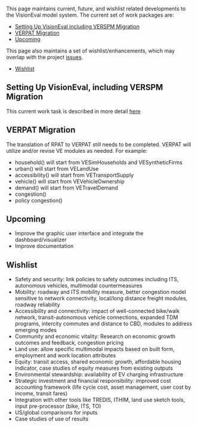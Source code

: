 This page maintains current, future, and wishlist related developments to the VisionEval model system.  The current set of work packages are:
  - [Setting Up VisionEval including VERSPM Migration](#setting-up-visioneval-including-verspm-migration) 
  - [VERPAT Migration](#verpat-migration)
  - [Upcoming](#Upcoming)

This page also maintains a set of wishlist/enhancements, which may overlap with the project [issues](https://github.com/gregorbj/VisionEval/issues).
  - [Wishlist](#wishlist)

## Setting Up VisionEval, including VERSPM Migration
This current work task is described in more detail [here](https://github.com/gregorbj/VisionEval/wiki/Modules-and-Packages)

## VERPAT Migration 
The translation of RPAT to VERPAT still needs to be completed.  VERPAT will utilize and/or revise VE modules as needed.  For example:

  - household() will start from VESimHouseholds and VESyntheticFirms
  - urban() will start from VELandUse
  - accessibility() will start from VETransportSupply
  - vehicle() will start from VEVehicleOwnership
  - demand() will start from VETravelDemand
  - congestion() 
  - policy congestion()

## Upcoming
* Improve the graphic user interface and integrate the dashboard/visualizer
* Improve documentation

## Wishlist
* Safety and security: link policies to safety outcomes including ITS, autonomous vehicles, multimodal countermeasures
* Mobility: roadway and ITS mobility measure, better congestion model sensitive to network connectivity, local/long distance freight modules, roadway reliability 
* Accessibility and connectivity: impact of well-connected bike/walk network, transit-autonomous vehicle connections, expanded TDM programs, intercity commutes and distance to CBD, modules to address emerging modes
* Community and economic vitality: Research on economic growth outcomes and feedback, congestion pricing
* Land use: allow specific multimodal impacts based on built form, employment and work location attributes
* Equity: transit access, shared economic growth, affordable housing indicator, case studies of equity measures from existing outputs
* Environmental stewardship: availability of EV charging infrastructure
* Strategic investment and financial responsibility: improved cost accounting framework (life cycle cost, asset management, user cost by income, transit fares)
* Integration with other tools like TREDIS, ITHIM, land use sketch tools, input pre-processor (bike, ITS, TO)
* US/global comparisons for inputs
* Case studies of use of results
